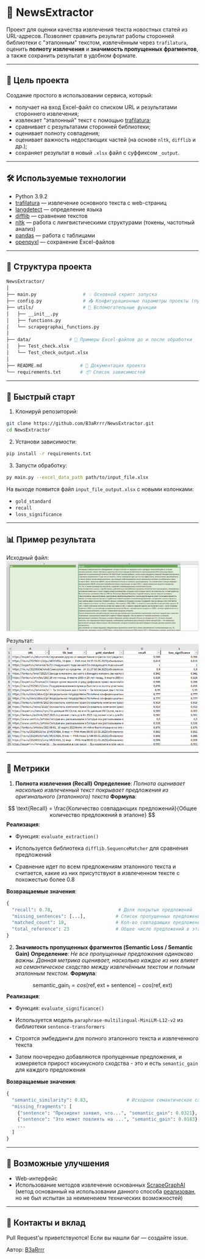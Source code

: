 # 📰 NewsExtractor

Проект для оценки качества извлечения текста новостных статей из URL-адресов. Позволяет сравнить результат работы сторонней библиотеки с "эталонным" текстом, извлечённым через `trafilatura`, оценить **полноту извлечения** и **значимость пропущенных фрагментов**, а также сохранить результат в удобном формате.

---

## 🎯 Цель проекта

Создание простого в использовании сервиса, который:
- получает на вход Excel-файл со списком URL и результатами стороннего извлечения;
- извлекает "эталонный" текст с помощью [trafilatura](https://github.com/adbar/trafilatura);
- сравнивает с результатами сторонней библиотеки;
- оценивает полноту совпадения;
- оценивает важность недостающих частей (на основе `nltk`, `difflib` и др.);
- сохраняет результат в новый `.xlsx` файл с суффиксом `_output`.

---

## 🛠 Используемые технологии

- Python 3.9.2  
- [trafilatura](https://pypi.org/project/trafilatura/) — извлечение основного текста с web-страниц  
- [langdetect](https://pypi.org/project/langdetect/) — определение языка  
- [difflib](https://docs.python.org/3/library/difflib.html) — сравнение текстов  
- [nltk](https://www.nltk.org/) — работа с лингвистическими структурами (токены, частотный анализ)  
- [pandas](https://pandas.pydata.org/) — работа с таблицами  
- [openpyxl](https://openpyxl.readthedocs.io/) — сохранение Excel-файлов

---

## 📂 Структура проекта

```bash
NewsExtractor/
│
├── main.py                 # 💡 Основной скрипт запуска 
├── config.py               # 📥 Конфигурационные параметры проекты (пути к данным, параметры User-Agent, параметры модели)
├── utils/                  # 🧰 Вспомогательные функции
│   ├── __init__.py
│   ├── functions.py
│   └── scrapegraphai_functions.py
│
├── data/              # 📁 Примеры Excel-файлов до и после обработки
│   ├── Test_check.xlsx
│   └── Test_check_output.xlsx
│
├── README.md              # 📘 Документация проекта
└── requirements.txt       # 📦 Список зависимостей
```

---

## 🚀 Быстрый старт

1.  Клонируй репозиторий:

```bash
git clone https://github.com/B3aRrrr/NewsExtractor.git
cd NewsExtractor
```

2. Установи зависимости:

```bash
pip install -r requirements.txt
```

3. Запусти обработку:

```bash
py main.py --excel_data_path path/to/input_file.xlsx
```
На выходе появится файл `input_file_output.xlsx` c новыми колонками:
* `gold_standard`	
* `recall`	
* `loss_significance`

---

## 📊 Пример результата

Исходный файл:
![screenshot](https://github.com/B3aRrrr/NewsExtractor/blob/main/data/Test_check.png)

Результат:
![screenshot](https://github.com/B3aRrrr/NewsExtractor/blob/main/data/Test_check_output.png)

--- 

## 📐 Метрики

1. **Полнота извлечения (Recall)**
**Определение**: 
*Полнота оценивает насколько извлеченный текст покрывает предложения из оригинального (эталонного) текста*
**Формула**: 

$$
\text{Recall} = \frac{Количество совпадающих предложений}{Общее количество предложений в эталоне}
$$
**Реализация**: 

* Функция: `evaluate_extraction()`

* Используется библиотека `difflib.SequenceMatcher` для сравнения предложений

* Сравнение идет по всем предложениям эталонного текста и считается, какие из них присутствуют в извлеченном тексте с похожестью более 0.8

**Возвращаемые значения**:
```python
{
  "recall": 0.78,                        # Доля покрытых предложений
  "missing_sentences": [...],           # Список пропущенных предложений
  "matched_count": 18,                  # Кол-во совпадающих предложений
  "total_reference": 23                 # Общее число предложений в эталоне
}
```

2. **Значимость пропущенных фрагментов (Semantic Loss / Semantic Gain)**
**Определение**: 
*Не все пропущенные предложения одинаково важны. Данная метрика оценивает, насколько каждое из них влияет на семантическое сходство между извлечённым текстом и полным эталонным текстом.*
**Формула**: 

$$
\text{semantic_gain}_{i} = cos(\text{ref},\text{ext}+ \text{sentence}) - cos(\text{ref},\text{ext})
$$
**Реализация**: 

* Функция: `evaluate_significance()`

* Используется модель `paraphrase-multilingual-MiniLM-L12-v2` из библиотеки `sentence-transformers`

* Строятся эмбеддинги для полного эталонного текста и извлеченного текста

* Затем поочередно добавляются пропущенные предложения, и измеряется прирост косинусного сходства - это и есть `semantic_gain` для каждого предложения

**Возвращаемые значения**:
```python
{
  "semantic_similarity": 0.83,              # Исходное семантическое сходство
  "missing_fragments": [
    {"sentence": "Президент заявил, что...", "semantic_gain": 0.0321},
    {"sentence": "Это может повлиять на ...", "semantic_gain": 0.0183},
    ...
  ]
}

```

--- 

## 🔧 Возможные улучшения

* Web-интерфейс
* Использование методов извлечение основанных [ScrapeGraphAI](https://github.com/ScrapeGraphAI/Scrapegraph-ai) (метод основанный на использовании данного способа [реализован](https://github.com/B3aRrrr/NewsExtractor/blob/main/utils/scrapegraphai_functions.py), но не был испытан за неименеием технических возможностей)

---

## 🤝 Контакты и вклад
Pull Request'ы приветствуются!
Если вы нашли баг — создайте issue.

Автор: [B3aRrrr](https://github.com/B3aRrrr)
